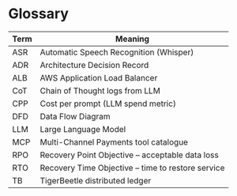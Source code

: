 # Glossary

| Term | Meaning |
|------|---------|
| ASR | Automatic Speech Recognition (Whisper) |
| ADR | Architecture Decision Record |
| ALB | AWS Application Load Balancer |
| CoT | Chain of Thought logs from LLM |
| CPP | Cost per prompt (LLM spend metric) |
| DFD | Data Flow Diagram |
| LLM | Large Language Model |
| MCP | Multi-Channel Payments tool catalogue |
| RPO | Recovery Point Objective – acceptable data loss |
| RTO | Recovery Time Objective – time to restore service |
| TB | TigerBeetle distributed ledger | 